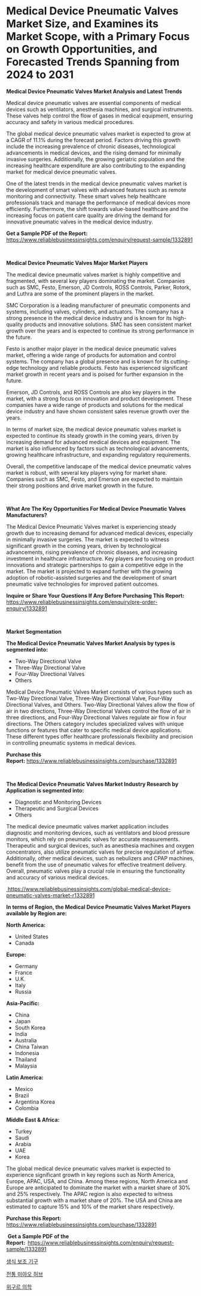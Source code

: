 <p><h1>Medical Device Pneumatic Valves Market Size, and Examines its Market Scope, with a Primary Focus on Growth Opportunities, and Forecasted Trends Spanning from 2024 to 2031</h1></p><p><strong>Medical Device Pneumatic Valves Market Analysis and Latest Trends</strong></p>
<p><p>Medical device pneumatic valves are essential components of medical devices such as ventilators, anesthesia machines, and surgical instruments. These valves help control the flow of gases in medical equipment, ensuring accuracy and safety in various medical procedures.</p><p>The global medical device pneumatic valves market is expected to grow at a CAGR of 11.1% during the forecast period. Factors driving this growth include the increasing prevalence of chronic diseases, technological advancements in medical devices, and the rising demand for minimally invasive surgeries. Additionally, the growing geriatric population and the increasing healthcare expenditure are also contributing to the expanding market for medical device pneumatic valves.</p><p>One of the latest trends in the medical device pneumatic valves market is the development of smart valves with advanced features such as remote monitoring and connectivity. These smart valves help healthcare professionals track and manage the performance of medical devices more efficiently. Furthermore, the shift towards value-based healthcare and the increasing focus on patient care quality are driving the demand for innovative pneumatic valves in the medical device industry.</p></p>
<p><strong>Get a Sample PDF of the Report:&nbsp;</strong> <a href="https://www.reliablebusinessinsights.com/enquiry/request-sample/1332891">https://www.reliablebusinessinsights.com/enquiry/request-sample/1332891</a></p>
<p>&nbsp;</p>
<p><strong>Medical Device Pneumatic Valves Major Market Players</strong></p>
<p><p>The medical device pneumatic valves market is highly competitive and fragmented, with several key players dominating the market. Companies such as SMC, Festo, Emerson, JD Controls, ROSS Controls, Parker, Rotork, and Luthra are some of the prominent players in the market.</p><p>SMC Corporation is a leading manufacturer of pneumatic components and systems, including valves, cylinders, and actuators. The company has a strong presence in the medical device industry and is known for its high-quality products and innovative solutions. SMC has seen consistent market growth over the years and is expected to continue its strong performance in the future.</p><p>Festo is another major player in the medical device pneumatic valves market, offering a wide range of products for automation and control systems. The company has a global presence and is known for its cutting-edge technology and reliable products. Festo has experienced significant market growth in recent years and is poised for further expansion in the future.</p><p>Emerson, JD Controls, and ROSS Controls are also key players in the market, with a strong focus on innovation and product development. These companies have a wide range of products and solutions for the medical device industry and have shown consistent sales revenue growth over the years.</p><p>In terms of market size, the medical device pneumatic valves market is expected to continue its steady growth in the coming years, driven by increasing demand for advanced medical devices and equipment. The market is also influenced by factors such as technological advancements, growing healthcare infrastructure, and expanding regulatory requirements.</p><p>Overall, the competitive landscape of the medical device pneumatic valves market is robust, with several key players vying for market share. Companies such as SMC, Festo, and Emerson are expected to maintain their strong positions and drive market growth in the future.</p></p>
<p>&nbsp;</p>
<p><strong>What Are The Key Opportunities For Medical Device Pneumatic Valves Manufacturers?</strong></p>
<p><p>The Medical Device Pneumatic Valves market is experiencing steady growth due to increasing demand for advanced medical devices, especially in minimally invasive surgeries. The market is expected to witness significant growth in the coming years, driven by technological advancements, rising prevalence of chronic diseases, and increasing investment in healthcare infrastructure. Key players are focusing on product innovations and strategic partnerships to gain a competitive edge in the market. The market is projected to expand further with the growing adoption of robotic-assisted surgeries and the development of smart pneumatic valve technologies for improved patient outcomes.</p></p>
<p><strong>Inquire or Share Your Questions If Any Before Purchasing This Report:</strong> <a href="https://www.reliablebusinessinsights.com/enquiry/pre-order-enquiry/1332891">https://www.reliablebusinessinsights.com/enquiry/pre-order-enquiry/1332891</a></p>
<p>&nbsp;</p>
<p><strong>Market Segmentation</strong></p>
<p><strong>The Medical Device Pneumatic Valves Market Analysis by types is segmented into:</strong></p>
<p><ul><li>Two-Way Directional Valve</li><li>Three-Way Directional Valve</li><li>Four-Way Directional Valves</li><li>Others</li></ul></p>
<p><p>Medical Device Pneumatic Valves Market consists of various types such as Two-Way Directional Valve, Three-Way Directional Valve, Four-Way Directional Valves, and Others. Two-Way Directional Valves allow the flow of air in two directions, Three-Way Directional Valves control the flow of air in three directions, and Four-Way Directional Valves regulate air flow in four directions. The Others category includes specialized valves with unique functions or features that cater to specific medical device applications. These different types offer healthcare professionals flexibility and precision in controlling pneumatic systems in medical devices.</p></p>
<p><strong>Purchase this Report:&nbsp;</strong><a href="https://www.reliablebusinessinsights.com/purchase/1332891">https://www.reliablebusinessinsights.com/purchase/1332891</a></p>
<p>&nbsp;</p>
<p><strong>The Medical Device Pneumatic Valves Market Industry Research by Application is segmented into:</strong></p>
<p><ul><li>Diagnostic and Monitoring Devices</li><li>Therapeutic and Surgical Devices</li><li>Others</li></ul></p>
<p><p>The medical device pneumatic valves market application includes diagnostic and monitoring devices, such as ventilators and blood pressure monitors, which rely on pneumatic valves for accurate measurements. Therapeutic and surgical devices, such as anesthesia machines and oxygen concentrators, also utilize pneumatic valves for precise regulation of airflow. Additionally, other medical devices, such as nebulizers and CPAP machines, benefit from the use of pneumatic valves for effective treatment delivery. Overall, pneumatic valves play a crucial role in ensuring the functionality and accuracy of various medical devices.</p></p>
<p><a href="https://www.reliablebusinessinsights.com/global-medical-device-pneumatic-valves-market-r1332891">&nbsp;https://www.reliablebusinessinsights.com/global-medical-device-pneumatic-valves-market-r1332891</a></p>
<p><strong>In terms of Region, the Medical Device Pneumatic Valves Market Players available by Region are:</strong></p>
<p>
    <p> <strong> North America: </strong>
        <ul>
            <li>United States</li>
            <li>Canada</li>
        </ul>
        </p> 
    <p> <strong> Europe: </strong>
        <ul>
            <li>Germany</li>
            <li>France</li>
            <li>U.K.</li>
            <li>Italy</li>
            <li>Russia</li>
        </ul>
        </p> 
    <p> <strong> Asia-Pacific: </strong>
        <ul>
            <li>China</li>
            <li>Japan</li>
            <li>South Korea</li>
            <li>India</li>
            <li>Australia</li>
            <li>China Taiwan</li>
            <li>Indonesia</li>
            <li>Thailand</li>
            <li>Malaysia</li>
        </ul>
        </p> 
    <p> <strong> Latin America: </strong>
        <ul>
            <li>Mexico</li>
            <li>Brazil</li>
            <li>Argentina Korea</li>
            <li>Colombia</li>
        </ul>
        </p> 
    <p> <strong> Middle East & Africa: </strong>
        <ul>
            <li>Turkey</li>
            <li>Saudi</li>
            <li>Arabia</li>
            <li>UAE</li>
            <li>Korea</li>
        </ul>
    </p>
    </p>
<p><p>The global medical device pneumatic valves market is expected to experience significant growth in key regions such as North America, Europe, APAC, USA, and China. Among these regions, North America and Europe are anticipated to dominate the market with a market share of 30% and 25% respectively. The APAC region is also expected to witness substantial growth with a market share of 20%. The USA and China are estimated to capture 15% and 10% of the market share respectively.</p></p>
<p><strong>Purchase this Report: </strong><a href="https://www.reliablebusinessinsights.com/purchase/1332891">https://www.reliablebusinessinsights.com/purchase/1332891</a></p>
<p>&nbsp;<strong>Get a Sample PDF of the Report:&nbsp;&nbsp;</strong><a href="https://www.reliablebusinessinsights.com/enquiry/request-sample/1332891">https://www.reliablebusinessinsights.com/enquiry/request-sample/1332891</a></p>
<p><strong></strong></p>
<p><p><a href="https://github.com/AidenReinger/Market-Research-Report-List-1/blob/main/645863992562.md">생식 보조 기구</a></p><p><a href="https://github.com/wallacBahrtyinger567686/Market-Research-Report-List-2/blob/main/444154192561.md">전통 미아오 허브</a></p><p><a href="https://github.com/WilburKihn5676/Market-Research-Report-List-2/blob/main/897821292560.md">위구르 의학</a></p></p>